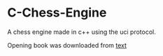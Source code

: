# C-Chess-Engine
A chess engine made in c++ using the uci protocol.

Opening book was downloaded from [text](https://banksiagui.com/otherdownloads/)
